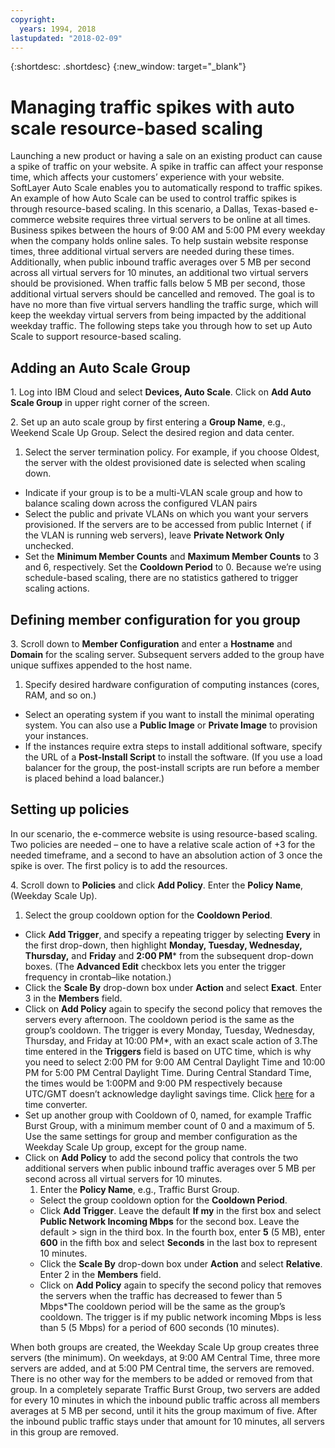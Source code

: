 ```yaml
---
copyright:
  years: 1994, 2018
lastupdated: "2018-02-09"
---
```


{:shortdesc: .shortdesc}
{:new_window: target="_blank"}

# Managing traffic spikes with auto scale resource-based scaling

Launching a new product or having a sale on an existing product can cause a spike of traffic on your website. A spike in traffic can affect your response time, which affects your customers’ experience with your website. SoftLayer Auto Scale enables you to automatically respond to traffic spikes. An example of how Auto Scale can be used to control traffic spikes is through resource-based scaling. In this scenario, a Dallas, Texas-based e-commerce website requires three virtual servers to be online at all times. Business spikes between the hours of 9:00 AM and 5:00 PM every weekday when the company holds online sales. To help sustain website response times, three additional virtual servers are needed during these times. Additionally, when public inbound traffic averages over 5 MB per second across all virtual servers for 10 minutes, an additional two virtual servers should be provisioned. When traffic falls below 5 MB per second, those additional virtual servers should be cancelled and removed. The goal is to have no more than five virtual servers handling the traffic surge, which will keep the weekday virtual servers from being impacted by the additional weekday traffic. The following steps take you through how to set up Auto Scale to support resource-based scaling.

## Adding an Auto Scale Group

1\. Log into IBM Cloud and select **Devices, Auto Scale**. Click on **Add Auto Scale Group** in upper right corner of the screen.

2\. Set up an auto scale group by first entering a **Group Name**, e.g., Weekend Scale Up Group. Select the desired region and data center.
  1. Select the server termination policy. For example, if you choose Oldest, the server with the oldest provisioned date is selected when scaling down.
  * Indicate if your group is to be a multi-VLAN scale group and how to balance scaling down across the configured VLAN pairs
  * Select the public and private VLANs on which you want your servers provisioned. If the servers are to be accessed from public Internet ( if the VLAN is running web servers), leave **Private Network Only** unchecked.
  * Set the **Minimum Member Counts** and **Maximum Member Counts** to 3 and 6, respectively. Set the **Cooldown Period** to 0. Because we’re using schedule-based scaling, there are no statistics gathered to trigger scaling actions.

## Defining member configuration for you group

3\. Scroll down to **Member Configuration** and enter a **Hostname** and **Domain** for the scaling server. Subsequent servers added to the group have unique suffixes appended to the host name.
  1. Specify desired hardware configuration of computing instances (cores, RAM, and so on.)
  * Select an operating system if you want to install the minimal operating system. You can also use a **Public Image** or **Private Image** to provision your instances.
  * If the instances require extra steps to install additional software, specify the URL of a **Post-Install Script** to install the software. (If you use a load balancer for the group, the post-install scripts are run before a member is placed behind a load balancer.)

## Setting up policies

In our scenario, the e-commerce website is using resource-based scaling. Two policies are needed – one to have a relative scale action of +3 for the needed timeframe, and a second to have an absolution action of 3 once the spike is over. The first policy is to add the resources.

4\. Scroll down to **Policies** and click **Add Policy**. Enter the **Policy Name**, (Weekday Scale Up).
  1. Select the group cooldown option for the **Cooldown Period**.
  * Click **Add Trigger**, and specify a repeating trigger by selecting **Every** in the first drop-down, then highlight **Monday, Tuesday, Wednesday, Thursday,** and **Friday** and **2:00 PM**\* from the subsequent drop-down boxes. (The **Advanced Edit** checkbox lets you enter the trigger frequency in crontab–like notation.)
  * Click the **Scale By** drop-down box under **Action** and select **Exact**. Enter 3 in the **Members** field.
  * Click on **Add Policy** again to specify the second policy that removes the servers every afternoon. The cooldown period is the same as the group’s cooldown. The trigger is every Monday, Tuesday, Wednesday, Thursday, and Friday at 10:00 PM\*, with an exact scale action of 3.The time entered in the **Triggers** field is based on UTC time, which is why you need to select 2:00 PM for 9:00 AM Central Daylight Time and 10:00 PM for 5:00 PM Central Daylight Time. During Central Standard Time, the times would be 1:00PM and 9:00 PM respectively because UTC/GMT doesn’t acknowledge daylight savings time. Click [here](http://www.worldtimeserver.com/current_time_in_UTC.aspx) for a time converter.
  * Set up another group with Cooldown of 0, named, for example Traffic Burst Group, with a minimum member count of 0 and a maximum of 5. Use the same settings for group and member configuration as the Weekday Scale Up group, except for the group name.
  * Click on **Add Policy** to add the second policy that controls the two additional servers when public inbound traffic averages over 5 MB per second across all virtual servers for 10 minutes.
    1. Enter the **Policy Name**, e.g., Traffic Burst Group.
    * Select the group cooldown option for the **Cooldown Period**.
    * Click **Add Trigger**. Leave the default **If my** in the first box and select **Public Network Incoming Mbps** for the second box. Leave the default > sign in the third box. In the fourth box, enter **5** (5 MB), enter **600** in the fifth box and select **Seconds** in the last box to represent 10 minutes.
    * Click the **Scale By** drop-down box under **Action** and select **Relative**. Enter 2 in the **Members** field.
    * Click on **Add Policy** again to specify the second policy that removes the servers when the traffic has decreased to fewer than 5 Mbps\*The cooldown period will be the same as the group’s cooldown. The trigger is if my public network incoming Mbps is less than 5 (5 Mbps) for a period of 600 seconds (10 minutes).

When both groups are created, the Weekday Scale Up group creates three servers (the minimum). On weekdays, at 9:00 AM Central Time, three more servers are added, and at 5:00 PM Central time, the servers are removed. There is no other way for the members to be added or removed from that group. In a completely separate Traffic Burst Group, two servers are added for every 10 minutes in which the inbound public traffic across all members averages at 5 MB per second, until it hits the group maximum of five. After the inbound public traffic stays under that amount for 10 minutes, all servers in this group are removed.
